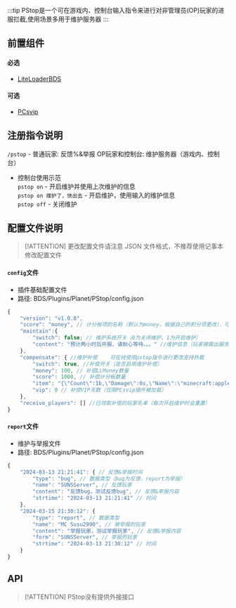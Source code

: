 :::tip
PStop是一个可在游戏内、控制台输入指令来进行对非管理员(OP)玩家的进服拦截,使用场景多用于维护服务器
:::

## 前置组件
#### 必选
- [LiteLoaderBDS](https://www.minebbs.com/liteloader/)

#### 可选
- [PCsvip](https://www.minebbs.com/resources/pcsvip.4385/)

## 注册指令说明
`/pstop` - 普通玩家: 反馈%&举报  OP玩家和控制台: 维护服务器（游戏内、控制台）  
- 控制台使用示范  
`pstop on` - 开启维护并使用上次维护的信息  
`pstop on 维护了，快出去` - 开启维护，使用输入的维护信息  
`pstop off` - 关闭维护

## 配置文件说明

> [!ATTENTION] 更改配置文件请注意 JSON 文件格式，不推荐使用记事本修改配置文件

#### `config`文件

- 插件基础配置文件
- 路径: BDS/Plugins/Planet/PStop/config.json
```js
{
    "version": "v1.0.8",
    "score": "money", // 计分板项的名称（默认为money，根据自己的积分项更改），可在线使用pstop指令进行更改支持热载
    "maintain":{
        "switch": false; // 维护系统开关（0为关闭维护，1为开启维护）
        "content": "预计两小时后开服，请耐心等待。。。" //维护信息（玩家被踢出服务器的提.提示信息）
    },
    "compensate": { //维护补偿    可在线使用pstop指令进行更改支持热载
        "switch": true, //补偿开关（是否启用维护补偿）
        "money": 100, // 补偿LLMoney数量
        "score": 1000, // 补偿计分板数量
        "item": "{\"Count\":1b,\"Damage\":0s,\"Name\":\"minecraft:apple\",\"WasPickedUp\":0b}", // 补偿物品的NBT值
        "vip": 0 // 补偿VIP天数（仅限PCsvip插件被加载）
    },
    "receive_players": [] //已领取补偿的玩家名单（每次开启维护时会重置）
}
```

#### `report`文件

- 维护与举报文件
- 路径: BDS/Plugins/Planet/PStop/config.json
```js
{   
    "2024-03-13 21:21:41": { // 反馈&举报时间
        "type": "bug", // 数据类型（bug为反馈，report为举报）
        "name": "SUNSServer", // 反馈玩家
        "content": "反馈bug，测试反馈bug", // 反馈&举报内容
        "strtime": "2024-03-13 21:21:41" // 时间
    },
    "2024-03-15 21:30:12": {
        "type": "report", // 数据类型
        "name": "MC Susu2990", // 被举报的玩家
        "content": "举报玩家，测试举报玩家", // 反馈&举报内容
        "form": "SUNSServer", // 举报的玩家
        "strtime": "2024-03-13 21:30:12" // 时间
    }
}
```



## API

> [!ATTENTION] PStop没有提供外接接口